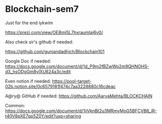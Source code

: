 # Blockchain-sem7
Just for the end iykwim

https://prezi.com/view/OEBmj5L7hxraumIaj6v0/

Also check sir's github if needed:

https://github.com/gunjandadhich/Blockchain101

Google Doc if needed:
https://docs.google.com/document/d/1d_P9m2fBZwWp2m9QHNOHS-d3_hsODgGm8ylXU624a3c/edit

Even notion if needed:
https://pool-target-02b.notion.site/0c6579181f474c7aa3228880c16cdeac


A@ry@ GitHub if needed:
https://github.com/AaryaMehta/BLOCKCHAIN

Common:
https://docs.google.com/document/d/1iiVknBt2u3MRmyMoG5BFCVB6_iR-t40V8pXE7qp5Z0Y/edit?usp=sharing

